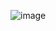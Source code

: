 ![image](https://user-images.githubusercontent.com/76499690/187267465-0d806db5-88b1-4cb9-8614-08cedee54edf.png)
